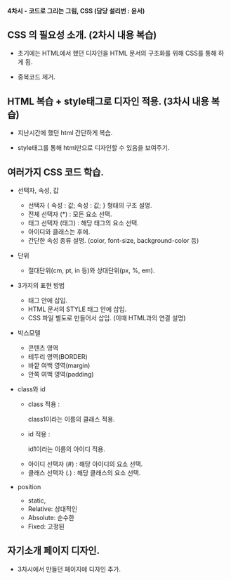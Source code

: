 #### 4차시 - 코드로 그리는 그림, CSS (담당 설리번 : 윤서)

## CSS 의 필요성 소개. (2차시 내용 복습)

- 초기에는 HTML에서 했던 디자인을 HTML 문서의 구조화를 위해 CSS를 통해 하게 됨.

- 중복코드 제거.

## HTML 복습 + style태그로 디자인 적용. (3차시 내용 복습)

- 지난시간에 했던 html 간단하게 복습.

- style태그를 통해 html만으로 디자인할 수 있음을 보여주기.

## 여러가지 CSS 코드 학습.

- 선택자, 속성, 값
    * 선택자 {
	    속성 : 값;
	    속성 : 값;
    }
    형태의 구조 설명.
    * 전체 선택자 (*) : 모든 요소 선택.
    * 태그 선택자 (태그) : 해당 태그의 요소 선택.
    * 아이디와 클래스는 후에.
    * 간단한 속성 종류 설명. (color, font-size, background-color 등)

- 단위
    * 절대단위(cm, pt, in 등)와 상대단위(px, %, em).

- 3가지의 표현 방법
    * 태그 안에 삽입.
    * HTML 문서의 STYLE 태그 안에 삽입.
    * CSS 파일 별도로 만들어서 삽입. (이때 HTML과의 연결 설명)

- 박스모델
    * 콘텐츠 영역
    * 테두리 영역(BORDER)
    * 바깥 여백 영역(margin)
    * 안쪽 여백 영역(padding)

- class와 id
    * class 적용 : <p class="class1">class1이라는 이름의 클래스 적용.</p>
    * id 적용 : <p id="id1">id1이라는 이름의 아이디 적용.</p>
    * 아이디 선택자 (#) : 해당 아이디의 요소 선택.
    * 클래스 선택자 (.) : 해당 클래스의 요소 선택.

- position
    * static, 
    * Relative: 상대적인 
    * Absolute: 순수한 
    * Fixed: 고정된

## 자기소개 페이지 디자인.

- 3차시에서 만들던 페이지에 디자인 추가.
